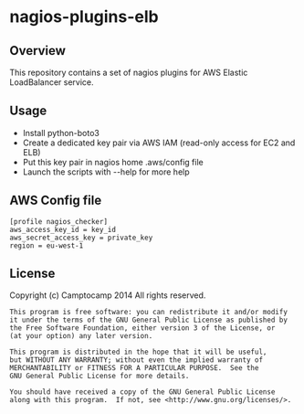 nagios-plugins-elb
==================

Overview
--------

This repository contains a set of nagios plugins for AWS Elastic LoadBalancer service.

Usage
-----

* Install python-boto3
* Create a dedicated key pair via AWS IAM (read-only access for EC2 and ELB)
* Put this key pair in nagios home .aws/config file
* Launch the scripts with --help for more help

AWS Config file
---------------

```
[profile nagios_checker]
aws_access_key_id = key_id
aws_secret_access_key = private_key
region = eu-west-1
```


License
-------

Copyright (c) Camptocamp 2014 All rights reserved.

    This program is free software: you can redistribute it and/or modify
    it under the terms of the GNU General Public License as published by
    the Free Software Foundation, either version 3 of the License, or
    (at your option) any later version.
    
    This program is distributed in the hope that it will be useful,
    but WITHOUT ANY WARRANTY; without even the implied warranty of
    MERCHANTABILITY or FITNESS FOR A PARTICULAR PURPOSE.  See the
    GNU General Public License for more details.
    
    You should have received a copy of the GNU General Public License
    along with this program.  If not, see <http://www.gnu.org/licenses/>.
